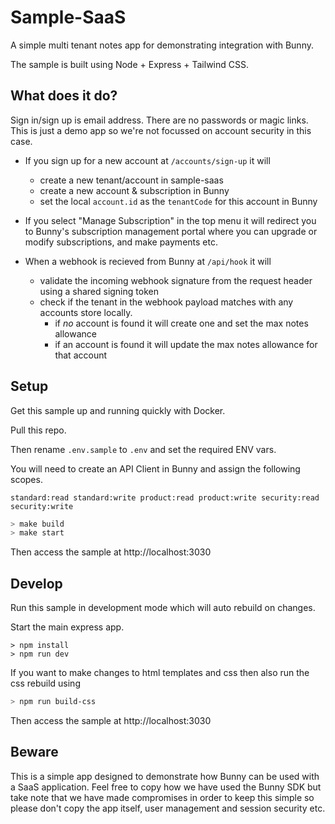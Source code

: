# Sample-SaaS

A simple multi tenant notes app for demonstrating integration with Bunny.

The sample is built using Node + Express + Tailwind CSS.

## What does it do?

Sign in/sign up is email address. There are no passwords or magic links. This is just a demo app so we're not focussed on account security in this case.

- If you sign up for a new account at `/accounts/sign-up` it will

  - create a new tenant/account in sample-saas
  - create a new account & subscription in Bunny
  - set the local `account.id` as the `tenantCode` for this account in Bunny

- If you select "Manage Subscription" in the top menu it will redirect you to Bunny's subscription management portal where you can upgrade or modify subscriptions, and make payments etc.

- When a webhook is recieved from Bunny at `/api/hook` it will
  - validate the incoming webhook signature from the request header using a shared signing token
  - check if the tenant in the webhook payload matches with any accounts store locally.
    - if _no_ account is found it will create one and set the max notes allowance
    - if an account is found it will update the max notes allowance for that account

## Setup

Get this sample up and running quickly with Docker.

Pull this repo.

Then rename `.env.sample` to `.env` and set the required ENV vars.

You will need to create an API Client in Bunny and assign the following scopes.

```
standard:read standard:write product:read product:write security:read security:write
```

```sh
> make build
> make start
```

Then access the sample at http://localhost:3030

## Develop

Run this sample in development mode which will auto rebuild on changes.

Start the main express app.

```
> npm install
> npm run dev
```

If you want to make changes to html templates and css then also run the css rebuild using

```sh
> npm run build-css
```

Then access the sample at http://localhost:3030

## Beware

This is a simple app designed to demonstrate how Bunny can be used with a SaaS application. Feel free to copy how we have used the Bunny SDK but take note that we have made compromises in order to keep this simple so please don't copy the app itself, user management and session security etc.
